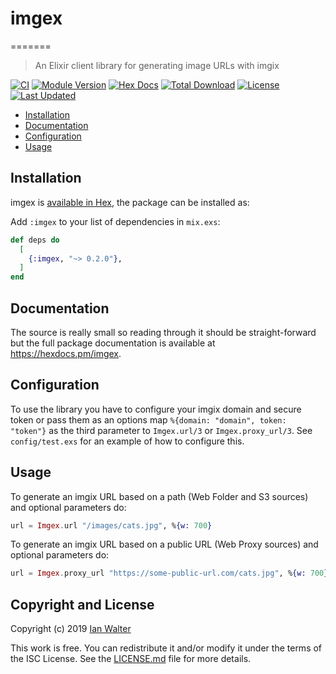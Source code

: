 <!-- ix-docs-ignore -->
# imgex
=======

> An Elixir client library for generating image URLs with imgix

[![CI](https://github.com/ianwalter/imgex/actions/workflows/ci.yml/badge.svg)](https://github.com/ianwalter/imgex/actions/workflows/ci.yml)
[![Module Version](https://img.shields.io/hexpm/v/imgex.svg)](https://hex.pm/packages/imgex)
[![Hex Docs](https://img.shields.io/badge/hex-docs-lightgreen.svg)](https://hexdocs.pm/imgex/)
[![Total Download](https://img.shields.io/hexpm/dt/imgex.svg)](https://hex.pm/packages/imgex)
[![License](https://img.shields.io/hexpm/l/imgex.svg)](https://github.com/ianwalter/imgex/blob/master/LICENSE.md)
[![Last Updated](https://img.shields.io/github/last-commit/ianwalter/imgex.svg)](https://github.com/ianwalter/imgex/commits/master)

<!-- /ix-docs-ignore -->

- [Installation](#installation)
- [Documentation](#documentation)
- [Configuration](#configuration)
- [Usage](#usage)

## Installation

imgex is [available in Hex](https://hex.pm/packages/imgex), the package can be
installed as:

Add `:imgex` to your list of dependencies in `mix.exs`:

```elixir
def deps do
  [
    {:imgex, "~> 0.2.0"},
  ]
end
```

## Documentation

The source is really small so reading through it should be straight-forward but
the full package documentation is available at https://hexdocs.pm/imgex.

## Configuration

To use the library you have to configure your imgix domain and secure token or
pass them as an options map `%{domain: "domain", token: "token"}` as the
third parameter to `Imgex.url/3` or `Imgex.proxy_url/3`.
See `config/test.exs` for an example of how to configure this.

## Usage

To generate an imgix URL based on a path (Web Folder and S3 sources) and
optional parameters do:

```elixir
url = Imgex.url "/images/cats.jpg", %{w: 700}
```

To generate an imgix URL based on a public URL (Web Proxy sources) and optional
parameters do:

```elixir
url = Imgex.proxy_url "https://some-public-url.com/cats.jpg", %{w: 700}
```

## Copyright and License

Copyright (c) 2019 [Ian Walter](https://ianwalter.dev)

This work is free. You can redistribute it and/or modify it under the
terms of the ISC License. See the [LICENSE.md](./LICENSE.md) file for more details.
